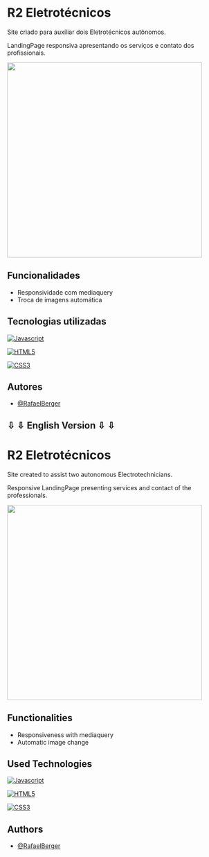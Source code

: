 # R2 Eletrotécnicos

Site criado para auxiliar dois Eletrotécnicos autônomos.

LandingPage responsiva apresentando os serviços e contato dos profissionais.


<div align="left">
<img src="https://user-images.githubusercontent.com/84355579/153687671-7e823b4b-9174-44eb-b9d8-fafb7952ef5e.jpg" width="450px" />
 </div>


## Funcionalidades

- Responsividade com mediaquery
- Troca de imagens automática


## Tecnologias utilizadas


[![Javascript](https://camo.githubusercontent.com/aeddc848275a1ffce386dc81c04541654ca07b2c43bbb8ad251085c962672aea/68747470733a2f2f696d672e736869656c64732e696f2f62616467652f6a6176617363726970742d2532333332333333302e7376673f7374796c653d666f722d7468652d6261646765266c6f676f3d6a617661736372697074266c6f676f436f6c6f723d253233463744463145)]()

[![HTML5](https://camo.githubusercontent.com/49fbb99f92674cc6825349b154b65aaf4064aec465d61e8e1f9fb99da3d922a1/68747470733a2f2f696d672e736869656c64732e696f2f62616467652f68746d6c352d2532334533344632362e7376673f7374796c653d666f722d7468652d6261646765266c6f676f3d68746d6c35266c6f676f436f6c6f723d7768697465)]()

[![CSS3](https://camo.githubusercontent.com/e6b67b27998fca3bccf4c0ee479fc8f9de09d91f389cccfbe6cb1e29c10cfbd7/68747470733a2f2f696d672e736869656c64732e696f2f62616467652f637373332d2532333135373242362e7376673f7374796c653d666f722d7468652d6261646765266c6f676f3d63737333266c6f676f436f6c6f723d7768697465)]()


## Autores

- [@RafaelBerger](https://www.github.com/RafaelBerger)


##  ⇩	⇩	 English Version  ⇩	⇩	


# R2 Eletrotécnicos

Site created to assist two autonomous Electrotechnicians.

Responsive LandingPage presenting services and contact of the professionals.


<div align="left">
<img src="https://user-images.githubusercontent.com/84355579/153687671-7e823b4b-9174-44eb-b9d8-fafb7952ef5e.jpg" width="450px" />
 </div>


## Functionalities

- Responsiveness with mediaquery
- Automatic image change


## Used Technologies


[![Javascript](https://camo.githubusercontent.com/aeddc848275a1ffce386dc81c04541654ca07b2c43bbb8ad251085c962672aea/68747470733a2f2f696d672e736869656c64732e696f2f62616467652f6a6176617363726970742d2532333332333333302e7376673f7374796c653d666f722d7468652d6261646765266c6f676f3d6a617661736372697074266c6f676f436f6c6f723d253233463744463145)]()

[![HTML5](https://camo.githubusercontent.com/49fbb99f92674cc6825349b154b65aaf4064aec465d61e8e1f9fb99da3d922a1/68747470733a2f2f696d672e736869656c64732e696f2f62616467652f68746d6c352d2532334533344632362e7376673f7374796c653d666f722d7468652d6261646765266c6f676f3d68746d6c35266c6f676f436f6c6f723d7768697465)]()

[![CSS3](https://camo.githubusercontent.com/e6b67b27998fca3bccf4c0ee479fc8f9de09d91f389cccfbe6cb1e29c10cfbd7/68747470733a2f2f696d672e736869656c64732e696f2f62616467652f637373332d2532333135373242362e7376673f7374796c653d666f722d7468652d6261646765266c6f676f3d63737333266c6f676f436f6c6f723d7768697465)]()


## Authors

- [@RafaelBerger](https://www.github.com/RafaelBerger)

